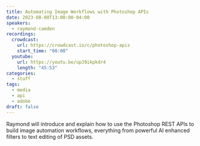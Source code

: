 ```yaml
---
title: Automating Image Workflows with Photoshop APIs
date: 2023-08-08T13:00:00-04:00
speakers:
  - raymond-camden
recordings:
  crowdcast:
    url: https://crowdcast.io/c/photoshop-apis
    start_time: "00:00"
  youtube:
    url: https://youtu.be/upJ9ikpkdr4
    length: "45:53"
categories:
  - stuff
tags:
  - media
  - api
  - adobe
draft: false
---
```


Raymond will introduce and explain how to use the Photoshop REST APIs to build image automation workflows, everything from powerful AI enhanced filters to text editing of PSD assets.